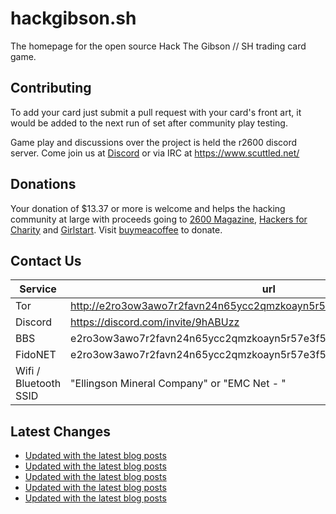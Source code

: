 # hackgibson.sh
The homepage for the open source Hack The Gibson // SH trading card game.


## Contributing

To add your card just submit a pull request with your card's front art, it would be added to the next run of set after community play testing.

Game play and discussions over the project is held the r2600 discord server. Come join us at [Discord](https://discord.com/invite/9hABUzz) or via IRC at https://www.scuttled.net/


## Donations

Your donation of $13.37 or more is welcome and helps the hacking community at large with proceeds going to [2600 Magazine](https://2600.com/), [Hackers for Charity](https://hackersforcharity.org) and [Girlstart](https://girlstart.org).  Visit [buymeacoffee](https://www.buymeacoffee.com/hackgibson.sh) to donate.


## Contact Us

Service | url
-|-
Tor | http://e2ro3ow3awo7r2favn24n65ycc2qmzkoayn5r57e3f56nvjwdcgg32ad.onion
Discord | https://discord.com/invite/9hABUzz
BBS | e2ro3ow3awo7r2favn24n65ycc2qmzkoayn5r57e3f56nvjwdcgg32ad.onion:23
FidoNET | e2ro3ow3awo7r2favn24n65ycc2qmzkoayn5r57e3f56nvjwdcgg32ad.onion:24554
Wifi / Bluetooth SSID | "Ellingson Mineral Company" or "EMC Net - <fidonet address>"

## Latest Changes
<!-- BLOG-POST-LIST:START -->
- [Updated with the latest blog posts](https://github.com/DFW2600/hackgibson.sh/commit/7ce511590dc235328acb3978fbcd2260afdf00e9)
- [Updated with the latest blog posts](https://github.com/DFW2600/hackgibson.sh/commit/7106ee4436efbcd1ac4eded00d51fcfd0c9b5b3d)
- [Updated with the latest blog posts](https://github.com/DFW2600/hackgibson.sh/commit/37f2898491ee8c5247317691917a7d33ec1d6663)
- [Updated with the latest blog posts](https://github.com/DFW2600/hackgibson.sh/commit/b6a2cfde56cf13d7addf39ffa9f8786f8eb1d637)
- [Updated with the latest blog posts](https://github.com/DFW2600/hackgibson.sh/commit/43ed6c9aaff3e7f6dbeb3c4f483bcde5d904dc98)
<!-- BLOG-POST-LIST:END -->
